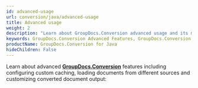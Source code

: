 ```yaml
---
id: advanced-usage
url: conversion/java/advanced-usage
title: Advanced usage
weight: 2
description: "Learn about GroupDocs.Conversion advanced usage and its multiple powerful features like document conversion process customization, track conversion progress, load documents from different sources etc."
keywords: GroupDocs.Conversion Advanced Features, GroupDocs.Conversion Customization, GroupDocs.Conversion Advanced Features Java
productName: GroupDocs.Conversion for Java
hideChildren: False
---
```

Learn about advanced [**GroupDocs.Conversion**](https://products.groupdocs.com/conversion/java) features including configuring custom caching, loading documents from different sources and customizing converted document output:
